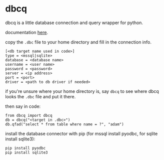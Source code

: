 # dbcq

dbcq is a little database connection and query wrapper for python.

documentation [here](https://numlims.github.io/dbcq/).

copy the `.dbc` file to your home directory and fill in the connection info.

```
[<db target name used in code>]
type = <mssql|sqlite>
database = <database name>
username = <user name>
password = <password>
server = <ip address>
port = <port>
driver = <path to db driver if needed>
```

if you're unsure where your home directory is, say `dbcq` to see
where dbcq looks the `.dbc` file and put it there.

then say in code:

```
from dbcq import dbcq
db = dbcq("<target in .dbc>")
db.qfad("select * from table where name = ?", "adam")
```

install the database connector with pip (for mssql install pyodbc, for
sqlite install sqlite3):

```
pip install pyodbc
pip install sqlite3
```